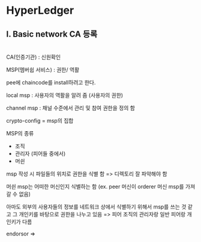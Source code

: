 # HyperLedger



## I. Basic network CA 등록



### 

~~~

~~~

CA(인증기관) : 신원확인



MSP(멤버쉽 서비스) : 권한/ 역활

pee에 chaincode를 install하려고 한다.



local msp :  사용자의 역활을 알려 줌 (사용자의 권한)

channel msp : 채널 수준에서 관리 및 참여 권한을 정의 함



crypto-config = msp의 집합



MSP의 종류 

- 조직
- 관리자 (피어들 중에서)
- 머쉰



msp 작성 시 파일들의 위치로 권한을 식별 함 => 디렉토리 잘 파악해야 함

머쉰 msp는 어떠한 머신인지 식별하는 함 (ex. peer 머신이 orderer 머신 msp를 가져 갈 수 없음)



아마도 외부의 사용자들의 정보를 네트워크 상에서 식별하기 위해서 msp를 쓰는 것 같고 그 개인키를 바탕으로 권한을 나누고 있음 => 피어 조직의 관리자랑 일반 피어랑 개인키가 다름



endorsor => 